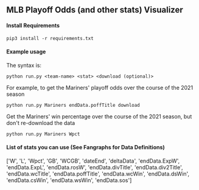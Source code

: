 ## MLB Playoff Odds (and other stats) Visualizer

#### Install Requirements
```
pip3 install -r requirements.txt
```

#### Example usage

The syntax is:
```
python run.py <team-name> <stat> <download (optional)>
```

For example, to get the Mariners' playoff odds over the course of the 2021 season
```
python run.py Mariners endData.poffTitle download
```

Get the Mariners' win percentage over the course of the 2021 season, but don't re-download the data
```
python run.py Mariners Wpct
```

#### List of stats you can use (See Fangraphs for Data Definitions)

['W', 'L', 'Wpct', 'GB', 'WCGB', 'dateEnd', 'deltaData', 'endData.ExpW', 'endData.ExpL', 'endData.rosW', 'endData.divTitle', 'endData.div2Title', 'endData.wcTitle', 'endData.poffTitle', 'endData.wcWin', 'endData.dsWin', 'endData.csWin', 'endData.wsWin', 'endData.sos']